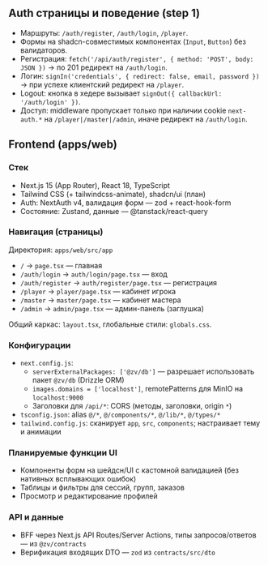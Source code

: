 ## Auth страницы и поведение (step 1)

- Маршруты: `/auth/register`, `/auth/login`, `/player`.
- Формы на shadcn-совместимых компонентах (`Input`, `Button`) без валидаторов.
- Регистрация: `fetch('/api/auth/register', { method: 'POST', body: JSON })` → по 201 редирект на `/auth/login`.
- Логин: `signIn('credentials', { redirect: false, email, password })` → при успехе клиентский редирект на `/player`.
- Logout: кнопка в хедере вызывает `signOut({ callbackUrl: '/auth/login' })`.
- Доступ: middleware пропускает только при наличии cookie `next-auth.*` на `/player|/master|/admin`, иначе редирект на `/auth/login`.
## Frontend (apps/web)

### Стек
- Next.js 15 (App Router), React 18, TypeScript
- Tailwind CSS (+ tailwindcss-animate), shadcn/ui (план)
- Auth: NextAuth v4, валидация форм — zod + react-hook-form
- Состояние: Zustand, данные — @tanstack/react-query

### Навигация (страницы)
Директория: `apps/web/src/app`
- `/` → `page.tsx` — главная
- `/auth/login` → `auth/login/page.tsx` — вход
- `/auth/register` → `auth/register/page.tsx` — регистрация
- `/player` → `player/page.tsx` — кабинет игрока
- `/master` → `master/page.tsx` — кабинет мастера
- `/admin` → `admin/page.tsx` — админ-панель (заглушка)

Общий каркас: `layout.tsx`, глобальные стили: `globals.css`.

### Конфигурации
- `next.config.js`:
  - `serverExternalPackages: ['@zv/db']` — разрешает использовать пакет `@zv/db` (Drizzle ORM)
  - `images.domains = ['localhost']`, remotePatterns для MinIO на `localhost:9000`
  - Заголовки для `/api/*`: CORS (методы, заголовки, origin `*`)
- `tsconfig.json`: alias `@/*`, `@/components/*`, `@/lib/*`, `@/types/*`
- `tailwind.config.js`: сканирует `app`, `src`, `components`; настраивает тему и анимации

### Планируемые функции UI
- Компоненты форм на шейдсн/UI с кастомной валидацией (без нативных всплывающих ошибок)
- Таблицы и фильтры для сессий, групп, заказов
- Просмотр и редактирование профилей

### API и данные
- BFF через Next.js API Routes/Server Actions, типы запросов/ответов — из `@zv/contracts`
- Верификация входящих DTO — `zod` из `contracts/src/dto`


